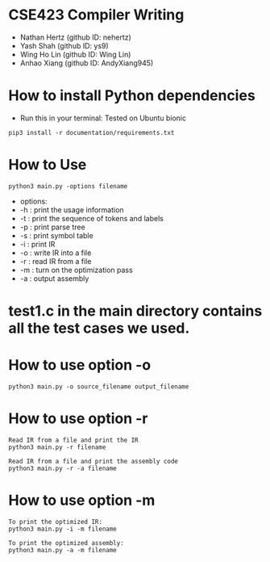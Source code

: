 # CSE423 Compiler Writing 

* Nathan Hertz (github ID: nehertz)
* Yash Shah (github ID: ys9)
* Wing Ho Lin (github ID: Wing Lin)
* Anhao Xiang (github ID: AndyXiang945)

# How to install Python dependencies

* Run this in your terminal: Tested on Ubuntu bionic

```
pip3 install -r documentation/requirements.txt
```

# How to Use
```
python3 main.py -options filename
```
* options: 
* -h : print the usage information
* -t : print the sequence of tokens and labels 
* -p : print parse tree 
* -s : print symbol table
* -i : print IR
* -o : write IR into a file
* -r : read IR from a file
* -m : turn on the optimization pass
* -a : output assembly

# test1.c in the main directory contains all the test cases we used. 

# How to use option -o
```
python3 main.py -o source_filename output_filename
```
# How to use option -r
```
Read IR from a file and print the IR
python3 main.py -r filename
```

```
Read IR from a file and print the assembly code
python3 main.py -r -a filename
```
# How to use option -m
```
To print the optimized IR: 
python3 main.py -i -m filename
```
```
To print the optimized assembly: 
python3 main.py -a -m filename
```


